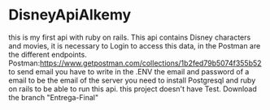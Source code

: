 # DisneyApiAlkemy
this is my first api with ruby on rails.
This api contains Disney characters and movies, it is necessary to Login to access this data, in the Postman are the different endpoints.
Postman:https://www.getpostman.com/collections/1b2fed79b5074f355b52
to send email you have to write in the .ENV the email and password of a email to be the email of the server 
you need to install Postgresql and ruby on rails to be able to run this api.
this project doesn't have Test.
Download the branch "Entrega-Final"
